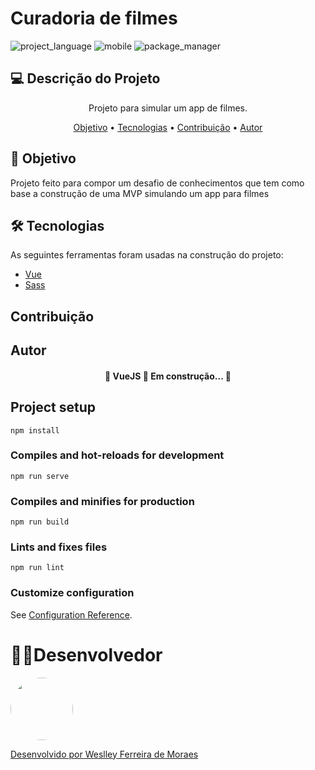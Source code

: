 # Curadoria de filmes
![project_language](https://img.shields.io/badge/language-javascript-f7d84a)
![mobile](https://img.shields.io/badge/mobile-vue-1aa336)
![package_manager](https://img.shields.io/badge/package%20manager-npm-informational)

## 💻 Descrição do Projeto
<p align="center">Projeto para simular um app de filmes.</p>

<p align="center">
 <a href="#objetivo">Objetivo</a> •
 <a href="#Tecnologias">Tecnologias</a> • 
 <a href="#contribuicao">Contribuição</a> • 
 <a href="#Desenvolvedor">Autor</a>
</p>

## 🚀 Objetivo
<p> Projeto feito para compor um desafio de conhecimentos que tem como base a construção de uma MVP simulando um app para filmes</p>

## 🛠 Tecnologias

As seguintes ferramentas foram usadas na construção do projeto:

- [Vue](https://vuejs.org/)
- [Sass](https://sass-lang.com/documentation/syntax)

## Contribuição

## Autor

<h4 align="center"> 
	🚧  VueJS 🚀 Em construção...  🚧
</h4>

## Project setup
```
npm install
```

### Compiles and hot-reloads for development
```
npm run serve
```

### Compiles and minifies for production
```
npm run build
```

### Lints and fixes files
```
npm run lint
```

### Customize configuration
See [Configuration Reference](https://cli.vuejs.org/config/).

# 👨‍💻Desenvolvedor

<a href="https://www.linkedin.com/in/weslley-ferreira-61a75a188/">
	<img style="border-radius: 50%;" src="https://user-images.githubusercontent.com/28903617/100930486-ecbede00-34c7-11eb-88a1-223188f00131.png" width="100px;" alt=""/>
 	<br />
	<p>Desenvolvido por <a href="https://www.linkedin.com/in/weslley-ferreira-61a75a188/">Weslley Ferreira de Moraes</a></p>
</a>
